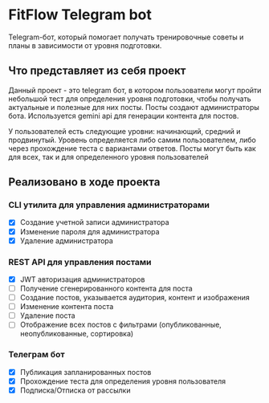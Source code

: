 # FitFlow Telegram bot

Telegram-бот, который помогает получать тренировочные советы и планы в зависимости от уровня подготовки.

## Что представляет из себя проект

Данный проект - это telegram бот, в котором пользователи могут пройти небольшой тест для определения уровня подготовки, чтобы получать актуальные и полезные для них посты. Посты создают администраторы бота. Используется gemini api для генерации контента для постов.

У пользователей есть следующие уровни: начинающий, средний и продвинутый.
Уровень определяется либо самим пользователем, либо через прохождение теста с вариантами ответов.
Посты могут быть как для всех, так и для определенного уровня пользователей

## Реализовано в ходе проекта

### CLI утилита для управления администраторами

- [x] Создание учетной записи администратора
- [x] Изменение пароля для администратора
- [x] Удаление администратора

### REST API для управления постами

- [x] JWT авторизация администраторов
- [ ] Получение сгенерированного контента для поста
- [ ] Создание постов, указывается аудитория, контент и изображения
- [ ] Изменение контента поста
- [ ] Удаление поста
- [ ] Отображение всех постов с фильтрами (опубликованные, неопубликованные, сортировка)

### Телеграм бот

- [x] Публикация запланированных постов
- [x] Прохождение теста для определения уровня пользователя
- [x] Подписка/Отписка от рассылки
